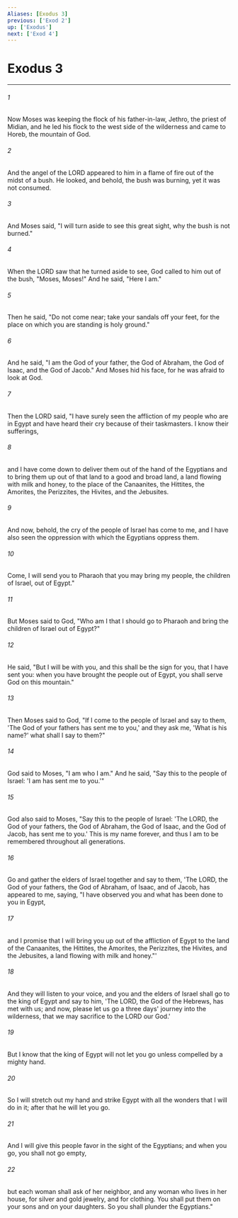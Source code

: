 ```yaml
---
Aliases: [Exodus 3]
previous: ['Exod 2']
up: ['Exodus']
next: ['Exod 4']
---
```

# Exodus 3

***

 

###### 1 
Now Moses was keeping the flock of his father-in-law, Jethro, the priest of Midian, and he led his flock to the west side of the wilderness and came to Horeb, the mountain of God. 
 

###### 2 
And the angel of the LORD appeared to him in a flame of fire out of the midst of a bush. He looked, and behold, the bush was burning, yet it was not consumed. 
 

###### 3 
And Moses said, "I will turn aside to see this great sight, why the bush is not burned." 
 

###### 4 
When the LORD saw that he turned aside to see, God called to him out of the bush, "Moses, Moses!" And he said, "Here I am." 
 

###### 5 
Then he said, "Do not come near; take your sandals off your feet, for the place on which you are standing is holy ground." 
 

###### 6 
And he said, "I am the God of your father, the God of Abraham, the God of Isaac, and the God of Jacob." And Moses hid his face, for he was afraid to look at God.
 
 

###### 7 
Then the LORD said, "I have surely seen the affliction of my people who are in Egypt and have heard their cry because of their taskmasters. I know their sufferings, 
 

###### 8 
and I have come down to deliver them out of the hand of the Egyptians and to bring them up out of that land to a good and broad land, a land flowing with milk and honey, to the place of the Canaanites, the Hittites, the Amorites, the Perizzites, the Hivites, and the Jebusites. 
 

###### 9 
And now, behold, the cry of the people of Israel has come to me, and I have also seen the oppression with which the Egyptians oppress them. 
 

###### 10 
Come, I will send you to Pharaoh that you may bring my people, the children of Israel, out of Egypt." 
 

###### 11 
But Moses said to God, "Who am I that I should go to Pharaoh and bring the children of Israel out of Egypt?" 
 

###### 12 
He said, "But I will be with you, and this shall be the sign for you, that I have sent you: when you have brought the people out of Egypt, you shall serve God on this mountain."
 
 

###### 13 
Then Moses said to God, "If I come to the people of Israel and say to them, 'The God of your fathers has sent me to you,' and they ask me, 'What is his name?' what shall I say to them?" 
 

###### 14 
God said to Moses, "I am who I am." And he said, "Say this to the people of Israel: 'I am has sent me to you.'" 
 

###### 15 
God also said to Moses, "Say this to the people of Israel: 'The LORD, the God of your fathers, the God of Abraham, the God of Isaac, and the God of Jacob, has sent me to you.' This is my name forever, and thus I am to be remembered throughout all generations. 
 

###### 16 
Go and gather the elders of Israel together and say to them, 'The LORD, the God of your fathers, the God of Abraham, of Isaac, and of Jacob, has appeared to me, saying, "I have observed you and what has been done to you in Egypt, 
 

###### 17 
and I promise that I will bring you up out of the affliction of Egypt to the land of the Canaanites, the Hittites, the Amorites, the Perizzites, the Hivites, and the Jebusites, a land flowing with milk and honey."' 
 

###### 18 
And they will listen to your voice, and you and the elders of Israel shall go to the king of Egypt and say to him, 'The LORD, the God of the Hebrews, has met with us; and now, please let us go a three days' journey into the wilderness, that we may sacrifice to the LORD our God.' 
 

###### 19 
But I know that the king of Egypt will not let you go unless compelled by a mighty hand. 
 

###### 20 
So I will stretch out my hand and strike Egypt with all the wonders that I will do in it; after that he will let you go. 
 

###### 21 
And I will give this people favor in the sight of the Egyptians; and when you go, you shall not go empty, 
 

###### 22 
but each woman shall ask of her neighbor, and any woman who lives in her house, for silver and gold jewelry, and for clothing. You shall put them on your sons and on your daughters. So you shall plunder the Egyptians."
 

